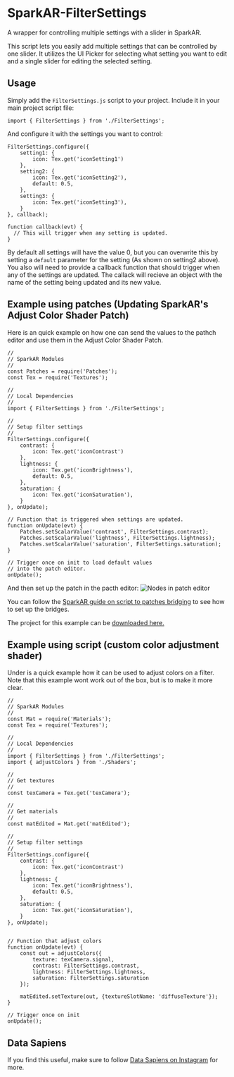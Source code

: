 # SparkAR-FilterSettings
A wrapper for controlling multiple settings with a slider in SparkAR.

This script lets you easily add multiple settings that can be controlled by one slider. It utilizes the UI Picker for selecting what setting you want to edit and a single slider for editing the selected setting.

## Usage
Simply add the `FilterSettings.js` script to your project. Include it in your main project script file: 
```
import { FilterSettings } from './FilterSettings';
```
And configure it with the settings you want to control:
```
FilterSettings.configure({
	setting1: {
		icon: Tex.get('iconSetting1')
	},
	setting2: {
		icon: Tex.get('iconSetting2'),
		default: 0.5,
	},
	setting3: {
		icon: Tex.get('iconSetting3'),
	}
}, callback);

function callback(evt) {
  // This will trigger when any setting is updated. 
}
```
By default all settings will have the value 0, but you can overwrite this by setting a `default` parameter for the setting (As shown on setting2 above). You also will need to provide a callback function that should trigger when any of the settings are updated. The callack will recieve an object with the name of the setting being updated and its new value.

## Example using patches (Updating SparkAR's Adjust Color Shader Patch)
Here is an quick example on how one can send the values to the pathch editor and use them in the Adjust Color Shader Patch.
```
//
// SparkAR Modules
//
const Patches = require('Patches');
const Tex = require('Textures');

//
// Local Dependencies
//
import { FilterSettings } from './FilterSettings';

//
// Setup filter settings
//
FilterSettings.configure({
	contrast: {
		icon: Tex.get('iconContrast')
	},
	lightness: {
		icon: Tex.get('iconBrightness'),
		default: 0.5,
	},
	saturation: {
		icon: Tex.get('iconSaturation'),
	}
}, onUpdate);

// Function that is triggered when settings are updated.
function onUpdate(evt) {
	Patches.setScalarValue('contrast', FilterSettings.contrast);
	Patches.setScalarValue('lightness', FilterSettings.lightness);
	Patches.setScalarValue('saturation', FilterSettings.saturation);
}

// Trigger once on init to load default values
// into the patch editor.
onUpdate();
```
And then set up the patch in the pacth editor:
![Nodes in patch editor](https://user-images.githubusercontent.com/2833312/74100183-6bf3b780-4b2c-11ea-9880-91c8c90f8987.png)

You can follow the [SparkAR guide on script to patches bridging](https://sparkar.facebook.com/ar-studio/learn/documentation/docs/visual-programming/javascript-to-patch-bridging/) to see how to set up the bridges.

The project for this example can be [downloaded here.](https://github.com/data-sapiens/SparkAR-FilterSettings/raw/master/SampleProjectUsingPatches.zip)

## Example using script (custom color adjustment shader)
Under is a quick example how it can be used to adjust colors on a filter. Note that this example wont work out of the box, but is to make it more clear. 
```
//
// SparkAR Modules
//
const Mat = require('Materials');
const Tex = require('Textures');

//
// Local Dependencies
//
import { FilterSettings } from './FilterSettings';
import { adjustColors } from './Shaders';

//
// Get textures
//
const texCamera = Tex.get('texCamera');

//
// Get materials
//
const matEdited = Mat.get('matEdited');

//
// Setup filter settings
//
FilterSettings.configure({
	contrast: {
		icon: Tex.get('iconContrast')
	},
	lightness: {
		icon: Tex.get('iconBrightness'),
		default: 0.5,
	},
	saturation: {
		icon: Tex.get('iconSaturation'),
	}
}, onUpdate);


// Function that adjust colors
function onUpdate(evt) {
	const out = adjustColors({
		texture: texCamera.signal,
		contrast: FilterSettings.contrast,
		lightness: FilterSettings.lightness,
		saturation: FilterSettings.saturation
	});

	matEdited.setTexture(out, {textureSlotName: 'diffuseTexture'});
}

// Trigger once on init
onUpdate();
```
## Data Sapiens
If you find this useful, make sure to follow [Data Sapiens on Instagram](https://www.instagram.com/datasapiens.life/) for more.
